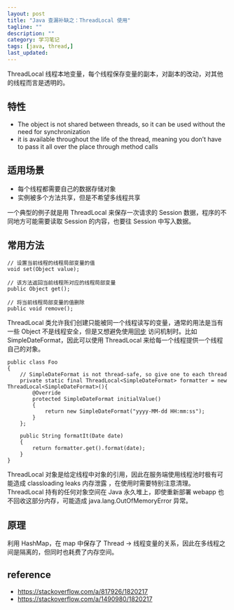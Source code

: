 ```yaml
---
layout: post
title: "Java 查漏补缺之：ThreadLocal 使用"
tagline: ""
description: ""
category: 学习笔记
tags: [java, thread,]
last_updated:
---
```


ThreadLocal 线程本地变量，每个线程保存变量的副本，对副本的改动，对其他的线程而言是透明的。

## 特性

- The object is not shared between threads, so it can be used without the need for synchronization
- it is available throughout the life of the thread, meaning you don’t have to pass it all over the place through method calls

## 适用场景

- 每个线程都需要自己的数据存储对象
- 实例被多个方法共享，但是不希望多线程共享

一个典型的例子就是用 ThreadLocal 来保存一次请求的 Session 数据，程序的不同地方可能需要读取 Session 的内容，也要往 Session 中写入数据。

## 常用方法

    // 设置当前线程的线程局部变量的值
    void set(Object value);

    // 该方法返回当前线程所对应的线程局部变量
    public Object get();

    // 将当前线程局部变量的值删除
    public void remove();


ThreadLocal 类允许我们创建只能被同一个线程读写的变量，通常的用法是当有一些 Object 不是线程安全，但是又想避免使用[同步](https://docs.oracle.com/javase/tutorial/essential/concurrency/sync.html) 访问机制时。比如 SimpleDateFormat，因此可以使用 ThreadLocal 来给每一个线程提供一个线程自己的对象。

    public class Foo
    {
        // SimpleDateFormat is not thread-safe, so give one to each thread
        private static final ThreadLocal<SimpleDateFormat> formatter = new ThreadLocal<SimpleDateFormat>(){
            @Override
            protected SimpleDateFormat initialValue()
            {
                return new SimpleDateFormat("yyyy-MM-dd HH:mm:ss");
            }
        };

        public String formatIt(Date date)
        {
            return formatter.get().format(date);
        }
    }

ThreadLocal 对象是给定线程中对象的引用，因此在服务端使用线程池时极有可能造成 classloading leaks 内存泄露 ，在使用时需要特别注意清理。ThreadLocal 持有的任何对象空间在 Java 永久堆上，即使重新部署 webapp 也不回收这部分内存，可能造成 java.lang.OutOfMemoryError 异常。

## 原理
利用 HashMap，在 map 中保存了 Thread -> 线程变量的关系，因此在多线程之间是隔离的，但同时也耗费了内存空间。

## reference

- <https://stackoverflow.com/a/817926/1820217>
- <https://stackoverflow.com/a/1490980/1820217>
